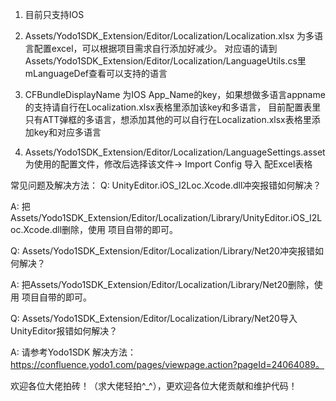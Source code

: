 1. 目前只支持IOS

2. Assets/Yodo1SDK_Extension/Editor/Localization/Localization.xlsx 为多语言配置excel，可以根据项目需求自行添加好减少。
 对应语的请到Assets/Yodo1SDK_Extension/Editor/Localization/LanguageUtils.cs里mLanguageDef查看可以支持的语言
 
3. CFBundleDisplayName 为IOS App_Name的key，如果想做多语言appname的支持请自行在Localization.xlsx表格里添加该key和多语言，
 目前配置表里只有ATT弹框的多语言，想添加其他的可以自行在Localization.xlsx表格里添加key和对应多语言

4. Assets/Yodo1SDK_Extension/Editor/Localization/LanguageSettings.asset 为使用的配置文件，修改后选择该文件-> Import Config 导入
配Excel表格
 
常见问题及解决方法：
Q: UnityEditor.iOS_I2Loc.Xcode.dll冲突报错如何解决？

A: 把Assets/Yodo1SDK_Extension/Editor/Localization/Library/UnityEditor.iOS_I2Loc.Xcode.dll删除，使用
   项目自带的即可。
   
   
   
Q: Assets/Yodo1SDK_Extension/Editor/Localization/Library/Net20冲突报错如何解决？

A: 把Assets/Yodo1SDK_Extension/Editor/Localization/Library/Net20删除，使用
   项目自带的即可。
   
   
   
Q: Assets/Yodo1SDK_Extension/Editor/Localization/Library/Net20导入UnityEditor报错如何解决？

A: 请参考Yodo1SDK 解决方法：https://confluence.yodo1.com/pages/viewpage.action?pageId=24064089。



欢迎各位大佬拍砖！（求大佬轻拍^_^），更欢迎各位大佬贡献和维护代码！